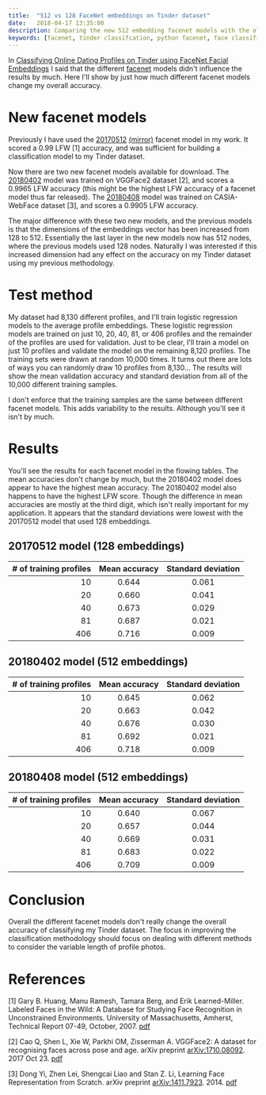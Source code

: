 ```yaml
---
title:  "512 vs 128 FaceNet embeddings on Tinder dataset"
date:   2018-04-17 13:35:00
description: Comparing the new 512 embedding facenet models with the old 128 embedding models on my Tinder dataset.
keywords: [facenet, tinder classifcation, python facenet, face classification, 512 vs 128 facial embedding ]
---
```


In [Classifying Online Dating Profiles on Tinder using FaceNet Facial Embeddings](https://arxiv.org/abs/1803.04347) I said that the different [facenet](https://github.com/davidsandberg/facenet) models didn't influence the results by much. Here I'll show by just how much different facenet models change my overall accuracy.

# New facenet models
Previously I have used the [20170512](https://drive.google.com/file/d/0B5MzpY9kBtDVZ2RpVDYwWmxoSUk/edit) [(mirror)](https://mega.nz/#!d6gxFL5b!ZLINGZKxdAQ-H7ZguAibd6GmXFXCcr39XxAvIjmTKew) facenet model in my work. It scored a 0.99 LFW [1] accuracy, and was sufficient for building a classification model to my Tinder dataset.

Now there are two new facenet models available for download. The [20180402](https://drive.google.com/file/d/1EXPBSXwTaqrSC0OhUdXNmKSh9qJUQ55-/view) model was trained on VGGFace2 dataset [2], and scores a 0.9965 LFW accuracy (this might be the highest LFW accuracy of a facenet model thus far released). The [20180408](https://drive.google.com/file/d/1R77HmFADxe87GmoLwzfgMu_HY0IhcyBz/view) model was  trained on CASIA-WebFace dataset [3], and scores a 0.9905 LFW accuracy.

The major difference with these two new models, and the previous models is that the dimensions of the embeddings vector has been increased from 128 to 512. Essentially the last layer in the new models now has 512 nodes, where the previous models used 128 nodes. Naturally I was interested if this increased dimension had any effect on the accuracy on my Tinder dataset using my previous methodology.

# Test method
My dataset had 8,130 different profiles, and I'll train logistic regression models to the average profile embeddings. These logistic regression models are trained on just 10, 20, 40, 81, or 406 profiles and the remainder of the profiles are used for validation. Just to be clear, I'll train a model on just 10 profiles and validate the model on the remaining 8,120 profiles. The training sets were drawn at random 10,000 times. It turns out there are lots of ways you can randomly draw 10 profiles from 8,130... The results will show the mean validation accuracy and standard deviation from all of the 10,000 different training samples.

I don't enforce that the training samples are the same between different facenet models. This adds variability to the results. Although you'll see it isn't by much.

# Results

You'll see the results for each facenet model in the flowing tables. The mean accuracies don't change by much, but the 20180402 model does appear to have the highest mean accuracy. The 20180402 model also happens to have the highest LFW score. Though the difference in mean accuracies are mostly at the third digit, which isn't really important for my application. It appears that the standard deviations were lowest with the 20170512 model that used 128 embeddings.

## 20170512 model (128 embeddings)

|  # of training profiles     | Mean accuracy| Standard deviation  |
| -------------: |:-------------:| :-----:|
|10| 0.644 | 0.061 |
|20| 0.660 | 0.041 |
|40| 0.673 | 0.029 |
|81| 0.687 | 0.021|
|406| 0.716| 0.009 |

## 20180402 model (512 embeddings)

|  # of training profiles     | Mean accuracy| Standard deviation  |
| -------------: |:-------------:| :-----:|
|10| 0.645| 0.062 |
|20| 0.663 | 0.042 |
|40| 0.676 | 0.030 |
|81| 0.692 | 0.021|
|406| 0.718 | 0.009 |

## 20180408 model (512 embeddings)

|  # of training profiles     | Mean accuracy| Standard deviation  |
| -------------: |:-------------:| :-----:|
|10| 0.640| 0.067 |
|20| 0.657 | 0.044 |
|40| 0.669 | 0.031 |
|81| 0.683 | 0.022|
|406| 0.709 | 0.009 |

# Conclusion

Overall the different facenet models don't really change the overall accuracy of classifying my Tinder dataset. The focus in improving the classification methodology should focus on dealing with different methods to consider the variable length of profile photos.

# References
[1] Gary B. Huang, Manu Ramesh, Tamara Berg, and Erik Learned-Miller.
Labeled Faces in the Wild: A Database for Studying Face Recognition in Unconstrained Environments.
University of Massachusetts, Amherst, Technical Report 07-49, October, 2007.
[pdf](http://vis-www.cs.umass.edu/lfw/lfw.pdf)

[2] Cao Q, Shen L, Xie W, Parkhi OM, Zisserman A. VGGFace2: A dataset for recognising faces across pose and age. arXiv preprint [arXiv:1710.08092](https://arxiv.org/abs/1710.08092). 2017 Oct 23. [pdf](https://arxiv.org/pdf/1710.08092.pdf)

[3] Dong Yi, Zhen Lei, Shengcai Liao and Stan Z. Li, Learning Face Representation from Scratch. arXiv preprint [arXiv:1411.7923](https://arxiv.org/abs/1411.7923). 2014. [pdf](https://arxiv.org/abs/1411.7923.pdf)
